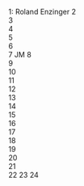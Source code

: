1: Roland Enzinger
2  
3  
4  
5  
6  
7  JM
8  
9  
10  
11  
12  
13  
14  
15    
16  
17    
18  
19  
20  
21  
22 
23
24 